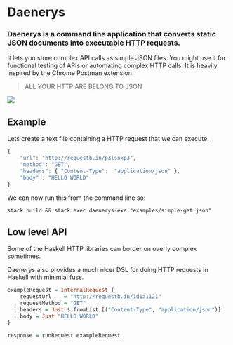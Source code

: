 # Daenerys

### Daenerys is a command line application that converts static JSON documents into executable HTTP requests.

It lets you store complex API calls as simple JSON files. You might use it for functional testing of APIs or automating complex HTTP calls. It is heavily inspired by the Chrome Postman extension

> ALL YOUR HTTP ARE BELONG TO JSON

![](https://s.yimg.com/os/publish-images/tv/2014-03-18/2599ab90-aead-11e3-b1dd-f95b1df1b844_Deanerys-Targaryen-white-stalion.jpg)

## Example

Lets create a text file containing a HTTP request that we can execute.

```javascript
{
    "url": "http://requestb.in/p3lsnxp3",
    "method": "GET",
    "headers": { "Content-Type":  "application/json" },
    "body" : "HELLO WORLD"
}
```

We can now run this from the command line so:

```
stack build && stack exec daenerys-exe "examples/simple-get.json"
```

## Low level API

Some of the Haskell HTTP libraries can border on overly complex sometimes.

Daenerys also provides a much nicer DSL for doing HTTP requests in Haskell with minimial fuss. 

```haskell
exampleRequest = InternalRequest {
    requestUrl    = "http://requestb.in/1d1a1121"
  , requestMethod = "GET"
  , headers = Just $ fromList [("Content-Type", "application/json")]
  , body = Just "HELLO WORLD"
}

response = runRequest exampleRequest
```

